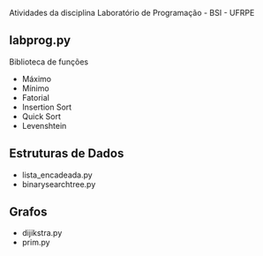 Atividades da disciplina Laboratório de Programação - BSI - UFRPE

## labprog.py
   Biblioteca de funções
   * Máximo
   * Mínimo
   * Fatorial
   * Insertion Sort
   * Quick Sort
   * Levenshtein

## Estruturas de Dados
   * lista_encadeada.py
   * binarysearchtree.py

## Grafos
   * dijikstra.py
   * prim.py
